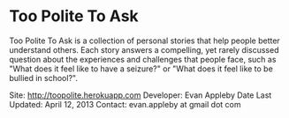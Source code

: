 Too Polite To Ask
=========

Too Polite To Ask is a collection of personal stories that help people better understand others.  Each story answers a compelling, yet rarely discussed question about the experiences and challenges that people face, such as "What does it feel like to have a seizure?" or "What does it feel like to be bullied in school?".

Site: http://toopolite.herokuapp.com
Developer: Evan Appleby
Date Last Updated: April 12, 2013
Contact: evan.appleby at gmail dot com
